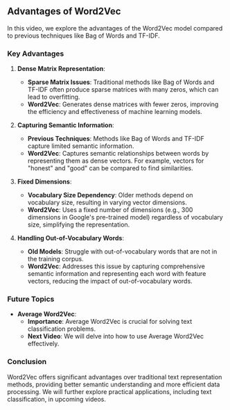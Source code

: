 ## Advantages of Word2Vec

In this video, we explore the advantages of the Word2Vec model compared to previous techniques like Bag of Words and TF-IDF.

### Key Advantages

1. **Dense Matrix Representation**:

   - **Sparse Matrix Issues**: Traditional methods like Bag of Words and TF-IDF often produce sparse matrices with many zeros, which can lead to overfitting.
   - **Word2Vec**: Generates dense matrices with fewer zeros, improving the efficiency and effectiveness of machine learning models.

2. **Capturing Semantic Information**:

   - **Previous Techniques**: Methods like Bag of Words and TF-IDF capture limited semantic information.
   - **Word2Vec**: Captures semantic relationships between words by representing them as dense vectors. For example, vectors for "honest" and "good" can be compared to find similarities.

3. **Fixed Dimensions**:

   - **Vocabulary Size Dependency**: Older methods depend on vocabulary size, resulting in varying vector dimensions.
   - **Word2Vec**: Uses a fixed number of dimensions (e.g., 300 dimensions in Google's pre-trained model) regardless of vocabulary size, simplifying the representation.

4. **Handling Out-of-Vocabulary Words**:
   - **Old Models**: Struggle with out-of-vocabulary words that are not in the training corpus.
   - **Word2Vec**: Addresses this issue by capturing comprehensive semantic information and representing each word with feature vectors, reducing the impact of out-of-vocabulary words.

### Future Topics

- **Average Word2Vec**:
  - **Importance**: Average Word2Vec is crucial for solving text classification problems.
  - **Next Video**: We will delve into how to use Average Word2Vec effectively.

### Conclusion

Word2Vec offers significant advantages over traditional text representation methods, providing better semantic understanding and more efficient data processing. We will further explore practical applications, including text classification, in upcoming videos.
